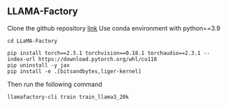 ## LLAMA-Factory
Clone the github repository [link](https://github.com/hiyouga/LLaMA-Factory.git)
Use conda environment with python==3.9
```
cd LLaMA-Factory
```
```
pip install torch==2.3.1 torchvision==0.18.1 torchaudio==2.3.1 --index-url https://download.pytorch.org/whl/cu118
pip uninstall -y jax
pip install -e .[bitsandbytes,liger-kernel]
```
Then run the following command
```
llamafactory-cli train train_llama3_20k
```
